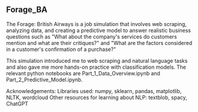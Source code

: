 ## Forage_BA
The Forage: British Airways is a job simulation that involves web scraping, analyzing data, and creating a predictive model to answer realistic business questions such as "What about the company's services do customers mention and what are their critiques?" and "What are the factors considered in a customer's confirmation of a purchase?"  

This simulation introduced me to web scraping and natural language tasks and also gave me more hands-on practice with classification models. 
The relevant python notebooks are Part_1_Data_Overview.ipynb and Part_2_Predictive_Model.ipynb.

Acknowledgements:
Libraries used: numpy, sklearn, pandas, matplotlib, NLTK, wordcloud
Other resources for learning about NLP: textblob, spacy, ChatGPT
